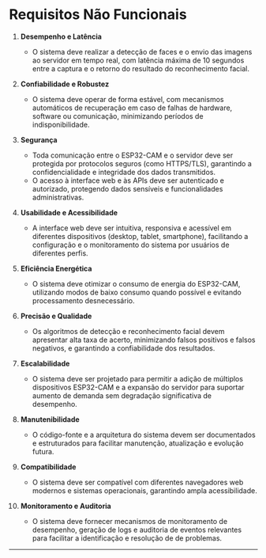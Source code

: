 # Requisitos Não Funcionais

1. **Desempenho e Latência**
   - O sistema deve realizar a detecção de faces e o envio das imagens ao servidor em tempo real, com latência máxima de 10 segundos entre a captura e o retorno do resultado do reconhecimento facial.

2. **Confiabilidade e Robustez**
   - O sistema deve operar de forma estável, com mecanismos automáticos de recuperação em caso de falhas de hardware, software ou comunicação, minimizando períodos de indisponibilidade.

3. **Segurança**
   - Toda comunicação entre o ESP32-CAM e o servidor deve ser protegida por protocolos seguros (como HTTPS/TLS), garantindo a confidencialidade e integridade dos dados transmitidos.
   - O acesso à interface web e às APIs deve ser autenticado e autorizado, protegendo dados sensíveis e funcionalidades administrativas.

4. **Usabilidade e Acessibilidade**
   - A interface web deve ser intuitiva, responsiva e acessível em diferentes dispositivos (desktop, tablet, smartphone), facilitando a configuração e o monitoramento do sistema por usuários de diferentes perfis.

5. **Eficiência Energética**
   - O sistema deve otimizar o consumo de energia do ESP32-CAM, utilizando modos de baixo consumo quando possível e evitando processamento desnecessário.

6. **Precisão e Qualidade**
   - Os algoritmos de detecção e reconhecimento facial devem apresentar alta taxa de acerto, minimizando falsos positivos e falsos negativos, e garantindo a confiabilidade dos resultados.

7. **Escalabilidade**
   - O sistema deve ser projetado para permitir a adição de múltiplos dispositivos ESP32-CAM e a expansão do servidor para suportar aumento de demanda sem degradação significativa de desempenho.

8. **Manutenibilidade**
   - O código-fonte e a arquitetura do sistema devem ser documentados e estruturados para facilitar manutenção, atualização e evolução futura.

9. **Compatibilidade**
   - O sistema deve ser compatível com diferentes navegadores web modernos e sistemas operacionais, garantindo ampla acessibilidade.

10. **Monitoramento e Auditoria**
    - O sistema deve fornecer mecanismos de monitoramento de desempenho, geração de logs e auditoria de eventos relevantes para facilitar a identificação e resolução de de problemas.

---
